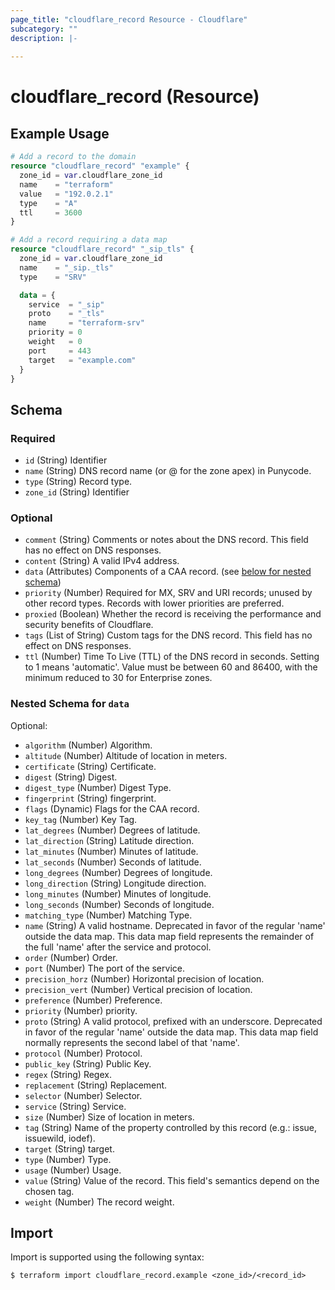 ```yaml
---
page_title: "cloudflare_record Resource - Cloudflare"
subcategory: ""
description: |-
  
---
```


# cloudflare_record (Resource)



## Example Usage

```terraform
# Add a record to the domain
resource "cloudflare_record" "example" {
  zone_id = var.cloudflare_zone_id
  name    = "terraform"
  value   = "192.0.2.1"
  type    = "A"
  ttl     = 3600
}

# Add a record requiring a data map
resource "cloudflare_record" "_sip_tls" {
  zone_id = var.cloudflare_zone_id
  name    = "_sip._tls"
  type    = "SRV"

  data = {
    service  = "_sip"
    proto    = "_tls"
    name     = "terraform-srv"
    priority = 0
    weight   = 0
    port     = 443
    target   = "example.com"
  }
}
```
<!-- schema generated by tfplugindocs -->
## Schema

### Required

- `id` (String) Identifier
- `name` (String) DNS record name (or @ for the zone apex) in Punycode.
- `type` (String) Record type.
- `zone_id` (String) Identifier

### Optional

- `comment` (String) Comments or notes about the DNS record. This field has no effect on DNS responses.
- `content` (String) A valid IPv4 address.
- `data` (Attributes) Components of a CAA record. (see [below for nested schema](#nestedatt--data))
- `priority` (Number) Required for MX, SRV and URI records; unused by other record types. Records with lower priorities are preferred.
- `proxied` (Boolean) Whether the record is receiving the performance and security benefits of Cloudflare.
- `tags` (List of String) Custom tags for the DNS record. This field has no effect on DNS responses.
- `ttl` (Number) Time To Live (TTL) of the DNS record in seconds. Setting to 1 means 'automatic'. Value must be between 60 and 86400, with the minimum reduced to 30 for Enterprise zones.

<a id="nestedatt--data"></a>
### Nested Schema for `data`

Optional:

- `algorithm` (Number) Algorithm.
- `altitude` (Number) Altitude of location in meters.
- `certificate` (String) Certificate.
- `digest` (String) Digest.
- `digest_type` (Number) Digest Type.
- `fingerprint` (String) fingerprint.
- `flags` (Dynamic) Flags for the CAA record.
- `key_tag` (Number) Key Tag.
- `lat_degrees` (Number) Degrees of latitude.
- `lat_direction` (String) Latitude direction.
- `lat_minutes` (Number) Minutes of latitude.
- `lat_seconds` (Number) Seconds of latitude.
- `long_degrees` (Number) Degrees of longitude.
- `long_direction` (String) Longitude direction.
- `long_minutes` (Number) Minutes of longitude.
- `long_seconds` (Number) Seconds of longitude.
- `matching_type` (Number) Matching Type.
- `name` (String) A valid hostname. Deprecated in favor of the regular 'name' outside the data map. This data map field represents the remainder of the full 'name' after the service and protocol.
- `order` (Number) Order.
- `port` (Number) The port of the service.
- `precision_horz` (Number) Horizontal precision of location.
- `precision_vert` (Number) Vertical precision of location.
- `preference` (Number) Preference.
- `priority` (Number) priority.
- `proto` (String) A valid protocol, prefixed with an underscore. Deprecated in favor of the regular 'name' outside the data map. This data map field normally represents the second label of that 'name'.
- `protocol` (Number) Protocol.
- `public_key` (String) Public Key.
- `regex` (String) Regex.
- `replacement` (String) Replacement.
- `selector` (Number) Selector.
- `service` (String) Service.
- `size` (Number) Size of location in meters.
- `tag` (String) Name of the property controlled by this record (e.g.: issue, issuewild, iodef).
- `target` (String) target.
- `type` (Number) Type.
- `usage` (Number) Usage.
- `value` (String) Value of the record. This field's semantics depend on the chosen tag.
- `weight` (Number) The record weight.

## Import

Import is supported using the following syntax:

```shell
$ terraform import cloudflare_record.example <zone_id>/<record_id>
```
